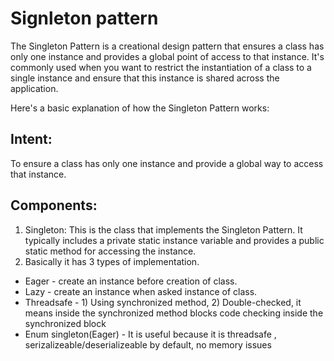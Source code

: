 # Signleton pattern

The Singleton Pattern is a creational design pattern that ensures a class has only one instance and provides a
global point of access to that instance. It's commonly used when you want to restrict the instantiation of a class to
a single instance and ensure that this instance is shared across the application.

Here's a basic explanation of how the Singleton Pattern works:

## Intent:

To ensure a class has only one instance and provide a global way to access that instance.

## Components:

1. Singleton: This is the class that implements the Singleton Pattern. It typically includes a private static instance
   variable and provides a public static method for accessing the instance.
2. Basically it has 3 types of implementation.

* Eager - create an instance before creation of class. 
* Lazy - create an instance when asked instance of class.
* Threadsafe - 1) Using synchronized method, 2) Double-checked, it means 
inside the synchronized method blocks code checking inside the synchronized block
* Enum singleton(Eager) - It is useful because it is threadsafe , serizalizeable/deserializeable by default, no memory issues

